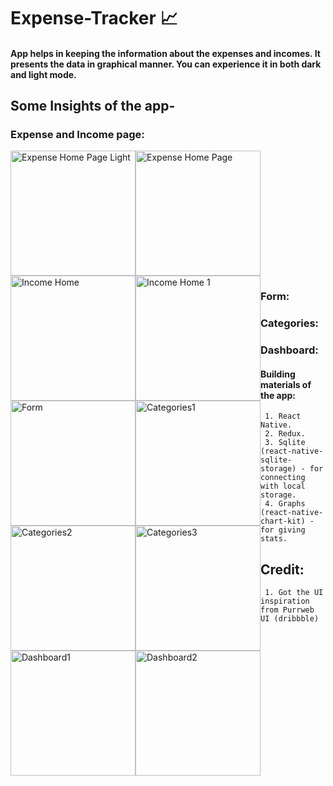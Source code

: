 # Expense-Tracker :chart_with_upwards_trend:

#### App helps in keeping the information about the expenses and incomes. It presents the data in graphical manner. You can experience it in both dark and light mode.   

## Some Insights of the app-

### Expense and Income page:
<img src="https://i.ibb.co/nnTDg8q/exphome.jpg" 
     alt="Expense Home Page"  
     style="float: left,margin:10px" 
     width="200px"/><img src="https://i.ibb.co/9cHj1wF/exphomelight.jpg" 
     alt="Expense Home Page Light"  
     style="float: left" 
     width="200px"/><img src="https://i.ibb.co/tXdnBsF/inchome.jpg" 
     alt="Income Home" 
     width="200px" 
     style="float:left"/><img src="https://i.ibb.co/LJm8CfQ/inchome1.jpg" 
     alt="Income Home 1" 
     width="200px" 
     style="float:left"/>
### Form:
<img src="https://i.ibb.co/mDPzPGh/addexptrans.jpg" 
     alt="Form" 
     width="200px" 
     style="float:left"/>
### Categories: 
<img src="https://i.ibb.co/tzC2Wxy/categories.jpg" 
     alt="Categories1" 
     width="200px" 
     style="float:left"/><img src="https://i.ibb.co/hZrP4DR/category1.jpg" 
     alt="Categories2" 
     width="200px" 
     style="float:left"/><img src="https://i.ibb.co/TPxHv97/category2.jpg" 
     alt="Categories3" 
     width="200px" 
     style="float:left"/>
### Dashboard:
<img src="https://i.ibb.co/yY8m848/dashboard.jpg" 
     alt="Dashboard1" 
     width="200px" 
     style="float:left"/><img src="https://i.ibb.co/DYNQ915/dashboardlight.jpg" 
     alt="Dashboard2" 
     width="200px" 
     style="float:left"/>
     
#### Building materials of the app:     
     1. React Native.
     2. Redux.
     3. Sqlite (react-native-sqlite-storage) - for connecting with local storage.
     4. Graphs (react-native-chart-kit) - for giving stats.
     
 ## Credit:
     1. Got the UI inspiration from Purrweb UI (dribbble)
     
